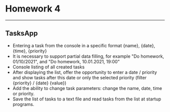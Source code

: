 # Homework 4
***
## TasksApp
+ Entering a task from the console in a specific format {name}, {date}, {time}, {priority}
+ It is necessary to support partial data filling, for example "Do homework, 01/10/2021", and "Do homework, 10.01.2021, 19:00"
+ Console listing of all created tasks
+ After displaying the list, offer the opportunity to enter a date / priority and show tasks after this date or only the selected priority (filter {priority} / {date} {value})
+ Add the ability to change task parameters: change the name, date, time or priority.
+ Save the list of tasks to a text file and read tasks from the list at startup
 programs. 